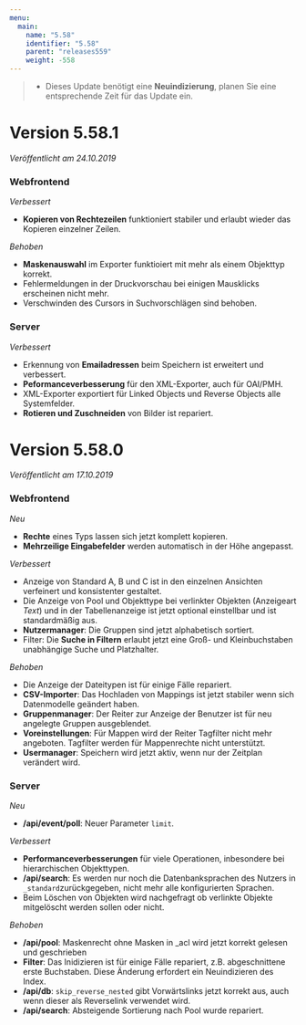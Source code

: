 ```yaml
---
menu:
  main:
    name: "5.58"
    identifier: "5.58"
    parent: "releases559"
    weight: -558
---
```


> * Dieses Update benötigt eine **Neuindizierung**, planen Sie eine entsprechende Zeit für das Update ein.

# Version 5.58.1

*Veröffentlicht am 24.10.2019*

### Webfrontend

*Verbessert*

* **Kopieren von Rechtezeilen** funktioniert stabiler und erlaubt wieder das Kopieren einzelner Zeilen.

*Behoben*

* **Maskenauswahl** im Exporter funktioiert mit mehr als einem Objekttyp korrekt.
* Fehlermeldungen in der Druckvorschau bei einigen Mausklicks erscheinen nicht mehr.
* Verschwinden des Cursors in Suchvorschlägen sind behoben.

### Server

*Verbessert*

* Erkennung von **Emailadressen** beim Speichern ist erweitert und verbessert.
* **Peformanceverbesserung** für den XML-Exporter, auch für OAI/PMH.
* XML-Exporter exportiert für Linked Objects und Reverse Objects alle Systemfelder.
* **Rotieren und Zuschneiden** von Bilder ist repariert.

# Version 5.58.0

*Veröffentlicht am 17.10.2019*

### Webfrontend

*Neu*

* **Rechte** eines Typs lassen sich jetzt komplett kopieren.
* **Mehrzeilige Eingabefelder** werden automatisch in der Höhe angepasst.

*Verbessert*

* Anzeige von Standard A, B und C ist in den einzelnen Ansichten verfeinert und konsistenter gestaltet.
* Die Anzeige von Pool und Objekttype bei verlinkter Objekten (Anzeigeart *Text*) und in der Tabellenanzeige ist jetzt optional einstellbar und ist standardmäßig aus.
* **Nutzermanager**: Die Gruppen sind jetzt alphabetisch sortiert.
* Filter: Die **Suche in Filtern** erlaubt jetzt eine Groß- und Kleinbuchstaben unabhängige Suche und Platzhalter.

*Behoben*

* Die Anzeige der Dateitypen ist für einige Fälle repariert.
* **CSV-Importer**: Das Hochladen von Mappings ist jetzt stabiler wenn sich Datenmodelle geändert haben.
* **Gruppenmanager**: Der Reiter zur Anzeige der Benutzer ist für neu angelegte Gruppen ausgeblendet.
* **Voreinstellungen**: Für Mappen wird der Reiter Tagfilter nicht mehr angeboten. Tagfilter werden für Mappenrechte nicht unterstützt.
* **Usermanager**: Speichern wird jetzt aktiv, wenn nur der Zeitplan verändert wird.

### Server

*Neu*

* **/api/event/poll**: Neuer Parameter `limit`.

*Verbessert*

* **Performanceverbesserungen** für viele Operationen, inbesondere bei hierarchischen Objekttypen.
* **/api/search**: Es werden nur noch die Datenbanksprachen des Nutzers in `_standard`zurückgegeben, nicht mehr alle konfigurierten Sprachen.
* Beim Löschen von Objekten wird nachgefragt ob verlinkte Objekte mitgelöscht werden sollen oder nicht.

*Behoben*

* **/api/pool**: Maskenrecht ohne Masken in _acl wird jetzt korrekt gelesen und geschrieben 
* **Filter**: Das Inidizieren ist für einige Fälle repariert, z.B. abgeschnittene erste Buchstaben. Diese Änderung erfordert ein Neuindizieren des Index.
* **/api/db**: `skip_reverse_nested` gibt Vorwärtslinks jetzt korrekt aus, auch wenn dieser als Reverselink verwendet wird. 
* **/api/search**: Absteigende Sortierung nach Pool wurde repariert.